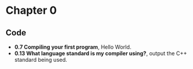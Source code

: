 # Chapter 0

## Code
* **0.7 Compiling your first program**, Hello World.
* **0.13 What language standard is my compiler using?**, output the C++ standard being used.
